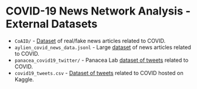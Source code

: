# COVID-19 News Network Analysis - External Datasets
- `CoAID/` - [Dataset](https://github.com/cuilimeng/CoAID) of real/fake news articles related to COVID.
- `aylien_covid_news_data.jsonl` - Large [dataset](https://aylien.com/resources/datasets/coronavirus-dataset) of news articles related to COVID.
- `panacea_covid19_twitter/` - Panacea Lab [dataset of tweets](https://github.com/thepanacealab/covid19_twitter) related to COVID.
- `covid19_tweets.csv` - [Dataset of tweets](https://www.kaggle.com/gpreda/covid19-tweets) related to COVID hosted on Kaggle.
